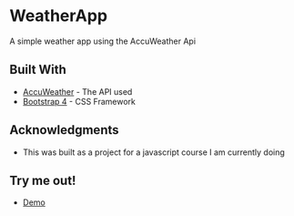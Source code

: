 # WeatherApp
A simple weather app using the AccuWeather Api

## Built With

* [AccuWeather](https://developer.accuweather.com) - The API used
* [Bootstrap 4](https://getbootstrap.com/) - CSS Framework

## Acknowledgments

* This was built as a project for a javascript course I am currently doing

## Try me out!

* [Demo](https://dylanl0ng.github.io/WeatherApp/)
